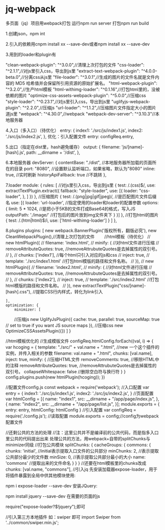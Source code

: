 # jq-webpack
多页面（jq）项目用webpack打包
运行npm run server
打包npm run build

1.创建json，npm int

2.引入的依赖用cnpm install xx --save-dev或者npm install xx --save-dev

3.用到的loader和plugin有

"clean-webpack-plugin": "^3.0.0",//清理上次打包的文件
        "css-loader": "^2.1.1",//对js里引入css，导出到js里
        "extract-text-webpack-plugin": "^4.0.0-beta.0",//分离css从js里
        "file-loader": "^3.0.1",//生成的图片的文件名就是文件内容的 MD5 哈希值并会保留所引用资源的原始扩展名。
        "html-webpack-plugin": "^3.2.0",//生产html模板
        "html-withimg-loader": "^0.1.16",//打包html里的，没被依赖的图片
        "optimize-css-assets-webpack-plugin": "^5.0.0",//压缩css
        "style-loader": "^0.23.1",//对js里引入css，导出到js里
        "uglifyjs-webpack-plugin": "^2.2.0",//压缩js
        "url-loader": "^1.1.2",//压缩图片文件指定大小的图片道js里
        "webpack": "^4.30.0",//webpack
        "webpack-dev-server": "^3.10.3"//本地服务器
 
4.入口（多入口）（待优化）
entry: {
        index1: './src/js/index1.js',
        index2: './src/js/index2.js',
    },
 优化：引入配置文件
entry: configReq.entry,
 
5.出口（指定在dist里，hash避免缓存）
output: {
        filename: 'js/[name]-[hash].js',
        path: __dirname + '/dist',
    },
 
6.本地服务器
 devServer: {
        contentBase: "./dist", //本地服务器所加载的页面所在的目录
        port: "8080", //设置默认监听端口，如果省略，默认为"8080"
        inline: true, //实时刷新
        historyApiFallback: true //不跳转
    },
 
7.loader
 module: {
        rules: [
            //对js里引入css，导出到js里
            {
                test: /\.(css)$/,
                use: extractTextPlugin.extract({
                    fallback: "style-loader",
                    use: [{
                        loader: "css-loader",
                    }, ]
                })
            },
            //压缩图片
            {
                test: /\.(png|jpg|gif|jpeg)/, //是匹配图片文件后缀名
                use: [{
                    loader: 'url-loader', //指定使用的loader和loader的配置参数
                    options: {
                        limit: 5 * 1024, //是把小于5KB的文件打成Base64的格式，写入JS
                        outputPath: './image/' //打包后的图片放到img文件夹下
                    }
                }]
            },
            //打包html的图片
            {
                test: /\.(htm|html)$/i,
                use: ['html-withimg-loader']
            }
        ]
    },
 
8.plugins
 plugins: [
        new webpack.BannerPlugin('版权所有，翻版必究'),
        new CleanWebpackPlugin(),//清理上次打包的文件
　　//html模板（待优化）
    //    new htmlPlugin({
       //     filename: 'index.html',
      //      minify: { //对html文件进行压缩
       //         removeAttributeQuotes: true, //removeAttrubuteQuotes是去掉属性的双引号。
        //    },
       //     chunks: ['index1'], //每个html只引入对应的js和css
       //     inject: true,
        //    template: './src/index1.html' //打包html模版的路径和文件名称。
      //  }),
     //   new htmlPlugin({
     //       filename: 'index2.html',
     //       minify: { //对html文件进行压缩
       //         removeAttributeQuotes: true, //removeAttrubuteQuotes是去掉属性的双引号。
       //     },
       //     chunks: ['index2'],
       //     inject: true,
    //        template: './src/index2.html' //打包html模版的路径和文件名称。
    //    }),
        new extractTextPlugin("css/[name]-[hash].css"), //提取CSS行内样式，转化为link引入

    ],
    optimization: {
        minimizer: [
　　//压缩js
            new UglifyJsPlugin({
                cache: true,
                parallel: true,
                sourceMap: true // set to true if you want JS source maps
            }),
//压缩css
            new OptimizeCSSAssetsPlugin({})
        ]
    }
 
//html模板优化的
//生成模版文件
configReq.htmlConfig.forEach((val, i) => {
    var hcoging = {
        template: "./src/" + val.name + ".html", //new 一个这个插件的实例，并传入相关的参数
        filename: val.name + ".html",
        chunks: [val.name],
        inject: true,
        minify: { //压缩HTML文件
            removeComments: true, //移除HTML中的注释
            removeAttributeQuotes: true, //removeAttrubuteQuotes是去掉属性的双引号。
            collapseWhitespace: false //删除空白符与换行符
        }
    }
    config.plugins.push(new htmlPlugin(hcoging));
})
 
//配置文件config.js
const webpack = require('webpack');
//入口配置 
var entry = {
        index1: './src/js/index1.js',
        index2: './src/js/index2.js',
    }
    //页面配置
var htmlConfig = [{
    name: "index1",
    src: __dirname + "/app/page/index.js",
}, {
    name: "index2",
    src: __dirname + "/app/page/list.js",
}];
module.exports = {
    entry: entry,
    htmlConfig: htmlConfig
}
//引入配置
var configReq = require('./config.js'); //读取配置
module.exports = config;//config为webpack配置文件
 
//还剩公共的方法的处理
//注：这里公共并不是编译前的公共代码，而是指多入口里公共的代码提出出来
处理公共的方法，用webpack+自带的splitChunks与minimizer同级
  //打包公共模块
        splitChunks: {
            cacheGroups: {
                commons: {
                    chunks: 'initial', //initial表示提取入口文件的公共部分
                    minChunks: 2, //表示提取公共部分最少的文件数
                    minSize: 0, //表示提取公共部分最小的大小
                    name: 'commons' //提取出来的文件命名
                }
            }
        }
//还要在html模板里的chunks改成
 chunks: [val.name, "commons"],
//引入jq
先安装加载器expose-loader，用于将插件暴露到全局中供其他模块使用:

npm i expose-loader --save-dev
安装JQuery:

npm install jquery --save-dev
在需要的页面的js

require("expose-loader?$!jquery");即可
 
//引入第三方本地插件
如：swiper 即可
import Swiper from '../common/swiper.min.js';
